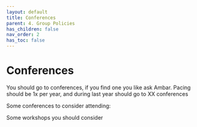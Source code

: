 ```yaml
---
layout: default
title: Conferences
parent: 4. Group Policies
has_children: false
nav_order: 2
has_toc: false
---
```

# Conferences

You should go to conferences, if you find one you like ask Ambar. Pacing should be 1x per year, and during last year should go to XX conferences

Some conferences to consider attending:

Some workshops you should consider



